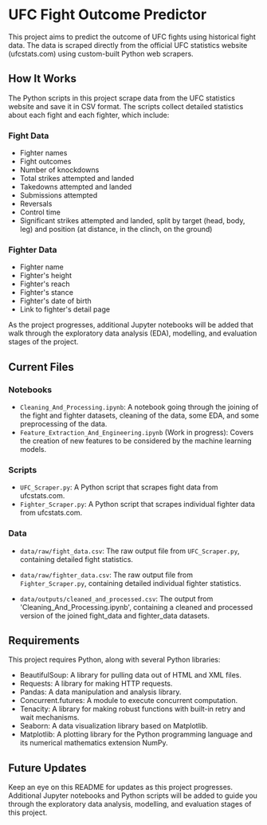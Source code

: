 # UFC Fight Outcome Predictor

This project aims to predict the outcome of UFC fights using historical fight data. The data is scraped directly from the official UFC statistics website (ufcstats.com) using custom-built Python web scrapers.

## How It Works

The Python scripts in this project scrape data from the UFC statistics website and save it in CSV format. The scripts collect detailed statistics about each fight and each fighter, which include:

### Fight Data

- Fighter names
- Fight outcomes
- Number of knockdowns
- Total strikes attempted and landed
- Takedowns attempted and landed
- Submissions attempted
- Reversals
- Control time
- Significant strikes attempted and landed, split by target (head, body, leg) and position (at distance, in the clinch, on the ground)

### Fighter Data

- Fighter name
- Fighter's height
- Fighter's reach
- Fighter's stance
- Fighter's date of birth
- Link to fighter's detail page

As the project progresses, additional Jupyter notebooks will be added that walk through the exploratory data analysis (EDA), modelling, and evaluation stages of the project.

## Current Files

### Notebooks

- `Cleaning_And_Processing.ipynb`: A notebook going through the joining of the fight and fighter datasets, cleaning of the data, some EDA, and some preprocessing of the data.
- `Feature_Extraction_And_Engineering.ipynb` (Work in progress): Covers the creation of new features to be considered by the machine learning models.

### Scripts

- `UFC_Scraper.py`: A Python script that scrapes fight data from ufcstats.com.
- `Fighter_Scraper.py`: A Python script that scrapes individual fighter data from ufcstats.com.

### Data

- `data/raw/fight_data.csv`: The raw output file from `UFC_Scraper.py`, containing detailed fight statistics.
- `data/raw/fighter_data.csv`: The raw output file from `Fighter_Scraper.py`, containing detailed individual fighter statistics.

- `data/outputs/cleaned_and_processed.csv`: The output from 'Cleaning_And_Processing.ipynb', containing a cleaned and processed version of the joined fight_data and fighter_data datasets.

## Requirements

This project requires Python, along with several Python libraries:

- BeautifulSoup: A library for pulling data out of HTML and XML files.
- Requests: A library for making HTTP requests.
- Pandas: A data manipulation and analysis library.
- Concurrent.futures: A module to execute concurrent computation.
- Tenacity: A library for making robust functions with built-in retry and wait mechanisms.
- Seaborn: A data visualization library based on Matplotlib. 
- Matplotlib: A plotting library for the Python programming language and its numerical mathematics extension NumPy.

## Future Updates

Keep an eye on this README for updates as this project progresses. Additional Jupyter notebooks and Python scripts will be added to guide you through the exploratory data analysis, modelling, and evaluation stages of this project.
